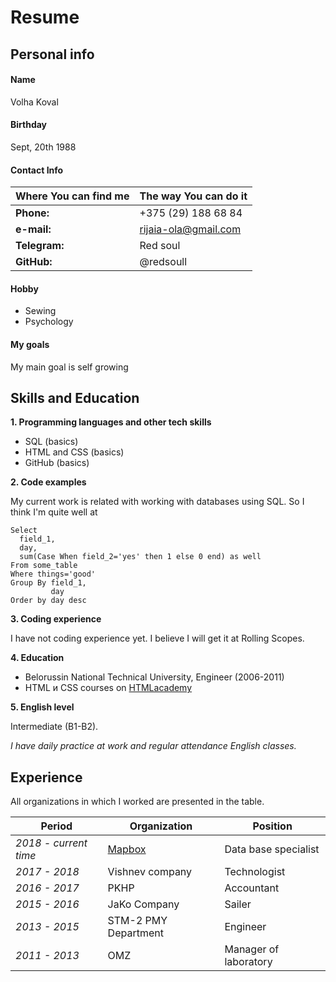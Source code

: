 
# Resume

## Personal info
#### Name

Volha Koval

#### Birthday

Sept, 20th 1988

#### Contact Info


Where You can find me | The way You can do it
----------------------|---------
**Phone:** | +375 (29) 188 68 84
**e-mail:** | rijaia-ola@gmail.com
**Telegram:** | Red soul
**GitHub:** | @redsoull


#### Hobby

* Sewing
* Psychology

#### My goals

My main goal is self growing

## Skills and Education
**1. Programming languages and other tech skills**
* SQL (basics)
* HTML and CSS (basics)
* GitHub (basics)

**2. Code examples**

My current  work is related with working with databases using SQL. So I think I'm quite well at
```
Select
  field_1,
  day,
  sum(Case When field_2='yes' then 1 else 0 end) as well
From some_table
Where things='good'
Group By field_1, 
         day
Order by day desc
```
**3. Coding experience**

I have not coding experience yet. I believe I will get it at Rolling Scopes.

**4. Education**
  * Belorussin National Technical University, Engineer (2006-2011)
  * HTML и CSS courses on [HTMLacademy](https://htmlacademy.ru/profile/id1169577)

**5. English level** 

Intermediate (B1-B2).

_I have daily practice at work and regular attendance English classes._

## Experience

All organizations in which I worked are presented in the table.

**Period** | **Organization** | **Position**
-----------|------------------|--------------
_2018 - current time_ | [Mapbox](https://www.mapbox.com/) | Data base specialist
_2017 - 2018_ | Vishnev company | Technologist
_2016 - 2017_ | PKHP | Accountant
_2015 - 2016_ | JaKo Company | Sailer
_2013 - 2015_ | STM-2 PMY Department | Engineer
_2011 - 2013_ | OMZ | Manager of laboratory
